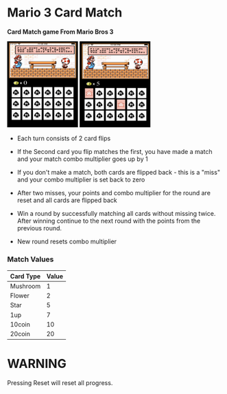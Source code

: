 # Mario 3 Card Match

**Card Match game From Mario Bros 3**

<div>
  <img src="/Mario%203%20Card%20Match!/Mario%203%20Card%20Match!/Assets.xcassets/readme.imageset/game_screen.png" width="165" height="200">
  <img src="/Mario%203%20Card%20Match!/Mario%203%20Card%20Match!/Assets.xcassets/readme.imageset/game_screen_match.png" width="165" height="200">
</div>




- Each turn consists of 2 card flips

- If the Second card you flip matches the first, you have made a match and your match combo multiplier goes up by 1

- If you don't make a match, both cards are flipped back - this is a "miss" and your combo multiplier is set back to zero

- After two misses, your points and combo multiplier for the round are reset and all cards are flipped back

- Win a round by successfully matching all cards without missing twice. After winning continue to the next 
round with the points from the previous round.

- New round resets combo multiplier



### Match Values

| Card Type | Value |
|-----------|-------|
|  Mushroom | 1     |
|  Flower   | 2     |
|  Star     | 5     | 
|  1up      | 7     | 
|  10coin   | 10    | 
|  20coin   | 20    |

# WARNING 
Pressing Reset will reset all progress. 
